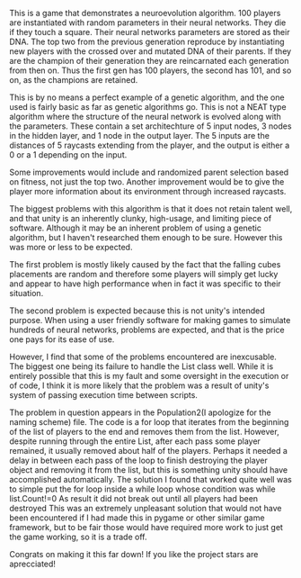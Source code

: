 This is a game that demonstrates a neuroevolution algorithm. 100 players are instantiated with random parameters in their neural networks. They die if they touch a square. Their neural networks parameters are stored as their DNA. The top two from the previous generation reproduce by instantiating new players with the crossed over and mutated DNA of their parents. If they are the champion of their generation they are reincarnated each generation from then on. Thus the first gen has 100 players, the second has 101, and so on, as the champions are retained. 


This is by no means a perfect example of a genetic algorithm, and the one used is fairly basic as far as genetic algorithms go. This is not a NEAT type algorithm where the structure of the neural network is evolved along with the parameters. These contain a set architechture of 5 input nodes, 3 nodes in the hidden layer, and 1 node in the output layer. The 5 inputs are the distances of 5 raycasts extending from the player, and the output is either a 0 or a 1 depending on the input.


Some improvements would include and randomized parent selection based on fitness, not just the top two. Another improvement would be to give the player more information about its environment through increased raycasts. 

The biggest problems with this algorithm is that it does not retain talent well, and that unity is an inherently clunky, high-usage, and limiting piece of software. Although it may be an inherent problem of using a genetic algorithm, but I haven't researched them enough to be sure. However this was more or less to be expected. 

The first problem is mostly likely caused by the fact that the falling cubes placements are random and therefore some players will simply get lucky and appear to have high performance when in fact it was specific to their situation.

The second problem is expected because this is not unity's intended purpose. When using a user friendly software for making games to simulate hundreds of neural networks, problems are expected, and that is the price one pays for its ease of use.

However, I find that some of the problems encountered are inexcusable. The biggest one being its failure to handle the List class well. 
While it is entirely possible that this is my fault and some oversight in the execution or of code, I think it is more likely that the problem was a result of unity's system of passing execution time between scripts.

The problem in question appears in the Population2(I apologize for the naming scheme) file. 
The code is a for loop that iterates from the beginning of the list of players to the end and removes them from the list.
However, despite running through the entire List, after each pass some player remained, it usually removed about half of the players.
Perhaps it needed a delay in between each pass of the loop to finish destroying the player object and removing it from the list, but this is something unity should have accomplished automatically.
The solution I found that worked quite well was to simple put the for loop inside a while loop whose condition was while list.Count!=0
As result it did not break out until all players had been destroyed
This was an extremely unpleasant solution that would not have been encountered if I had made this in pygame or other similar game framework, but to be fair those would have required more work to just get the game working, so it is a trade off.

Congrats on making it this far down! If you like the project stars are aprecciated!
